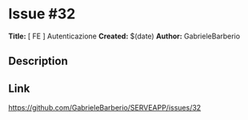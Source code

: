 # Issue #32

**Title:** [ FE ] Autenticazione
**Created:** $(date)
**Author:** GabrieleBarberio

## Description


## Link
https://github.com/GabrieleBarberio/SERVEAPP/issues/32
